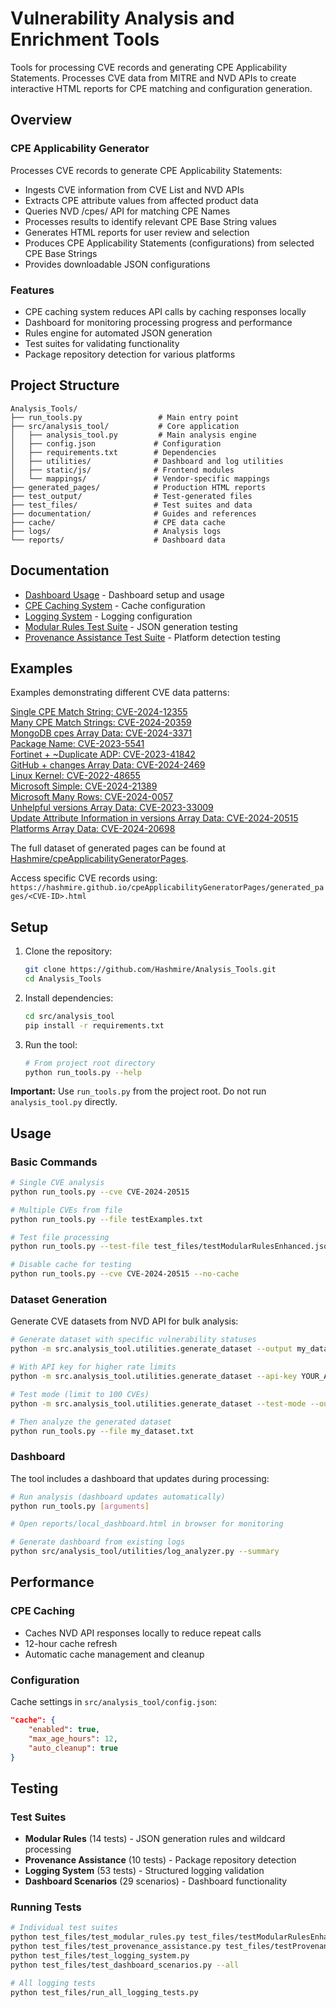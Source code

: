 # Vulnerability Analysis and Enrichment Tools

Tools for processing CVE records and generating CPE Applicability Statements. Processes CVE data from MITRE and NVD APIs to create interactive HTML reports for CPE matching and configuration generation.

## Overview

### CPE Applicability Generator

Processes CVE records to generate CPE Applicability Statements:

- Ingests CVE information from CVE List and NVD APIs
- Extracts CPE attribute values from affected product data
- Queries NVD /cpes/ API for matching CPE Names
- Processes results to identify relevant CPE Base String values
- Generates HTML reports for user review and selection
- Produces CPE Applicability Statements (configurations) from selected CPE Base Strings
- Provides downloadable JSON configurations

### Features

- CPE caching system reduces API calls by caching responses locally
- Dashboard for monitoring processing progress and performance
- Rules engine for automated JSON generation
- Test suites for validating functionality
- Package repository detection for various platforms

## Project Structure

```text
Analysis_Tools/
├── run_tools.py                 # Main entry point
├── src/analysis_tool/           # Core application
│   ├── analysis_tool.py         # Main analysis engine
│   ├── config.json             # Configuration
│   ├── requirements.txt        # Dependencies
│   ├── utilities/              # Dashboard and log utilities
│   ├── static/js/              # Frontend modules
│   └── mappings/               # Vendor-specific mappings
├── generated_pages/            # Production HTML reports
├── test_output/                # Test-generated files
├── test_files/                 # Test suites and data
├── documentation/              # Guides and references
├── cache/                      # CPE data cache
├── logs/                       # Analysis logs
└── reports/                    # Dashboard data
```

## Documentation

- [Dashboard Usage](documentation/dashboard_usage.md) - Dashboard setup and usage
- [CPE Caching System](documentation/cpes_api_caching_system.md) - Cache configuration
- [Logging System](documentation/logging_system.md) - Logging configuration
- [Modular Rules Test Suite](documentation/modular_rules_test_suite.md) - JSON generation testing
- [Provenance Assistance Test Suite](documentation/provenance_assistance_test_suite.md) - Platform detection testing

## Examples

Examples demonstrating different CVE data patterns:  

[Single CPE Match String:  CVE-2024-12355](https://hashmire.github.io/Analysis_Tools/generated_pages/CVE-2024-12355)  
[Many CPE Match Strings:  CVE-2024-20359](https://hashmire.github.io/Analysis_Tools/generated_pages/CVE-2024-20359)  
[MongoDB cpes Array Data:  CVE-2024-3371](https://hashmire.github.io/Analysis_Tools/generated_pages/CVE-2024-3371)  
[Package Name:  CVE-2023-5541](https://hashmire.github.io/Analysis_Tools/generated_pages/CVE-2023-5541)  
[Fortinet + ~Duplicate ADP:  CVE-2023-41842](https://hashmire.github.io/Analysis_Tools/generated_pages/CVE-2023-41842)  
[GitHub + changes Array Data:  CVE-2024-2469](https://hashmire.github.io/Analysis_Tools/generated_pages/CVE-2024-2469)  
[Linux Kernel:  CVE-2022-48655](https://hashmire.github.io/Analysis_Tools/generated_pages/CVE-2022-48655)  
[Microsoft Simple:  CVE-2024-21389](https://hashmire.github.io/Analysis_Tools/generated_pages/CVE-2024-21389)  
[Microsoft Many Rows:  CVE-2024-0057](https://hashmire.github.io/Analysis_Tools/generated_pages/CVE-2024-0057)  
[Unhelpful versions Array Data:  CVE-2023-33009](https://hashmire.github.io/Analysis_Tools/generated_pages/CVE-2023-33009)  
[Update Attribute Information in versions Array Data:  CVE-2024-20515](https://hashmire.github.io/Analysis_Tools/generated_pages/CVE-2024-20515)  
[Platforms Array Data:  CVE-2024-20698](https://hashmire.github.io/Analysis_Tools/generated_pages/CVE-2024-20698)  

The full dataset of generated pages can be found at [Hashmire/cpeApplicabilityGeneratorPages](https://github.com/Hashmire/cpeApplicabilityGeneratorPages).

Access specific CVE records using: `https://hashmire.github.io/cpeApplicabilityGeneratorPages/generated_pages/<CVE-ID>.html`

## Setup

1. Clone the repository:

   ```bash
   git clone https://github.com/Hashmire/Analysis_Tools.git
   cd Analysis_Tools
   ```

2. Install dependencies:

   ```bash
   cd src/analysis_tool
   pip install -r requirements.txt
   ```

3. Run the tool:

   ```bash
   # From project root directory
   python run_tools.py --help
   ```

**Important:** Use `run_tools.py` from the project root. Do not run `analysis_tool.py` directly.

## Usage

### Basic Commands

```bash
# Single CVE analysis
python run_tools.py --cve CVE-2024-20515

# Multiple CVEs from file
python run_tools.py --file testExamples.txt

# Test file processing
python run_tools.py --test-file test_files/testModularRulesEnhanced.json

# Disable cache for testing
python run_tools.py --cve CVE-2024-20515 --no-cache
```

### Dataset Generation

Generate CVE datasets from NVD API for bulk analysis:

```bash
# Generate dataset with specific vulnerability statuses
python -m src.analysis_tool.utilities.generate_dataset --output my_dataset.txt

# With API key for higher rate limits
python -m src.analysis_tool.utilities.generate_dataset --api-key YOUR_API_KEY --output my_dataset.txt

# Test mode (limit to 100 CVEs)
python -m src.analysis_tool.utilities.generate_dataset --test-mode --output test_dataset.txt

# Then analyze the generated dataset
python run_tools.py --file my_dataset.txt
```

### Dashboard

The tool includes a dashboard that updates during processing:

```bash
# Run analysis (dashboard updates automatically)
python run_tools.py [arguments]

# Open reports/local_dashboard.html in browser for monitoring

# Generate dashboard from existing logs
python src/analysis_tool/utilities/log_analyzer.py --summary
```

## Performance

### CPE Caching

- Caches NVD API responses locally to reduce repeat calls
- 12-hour cache refresh
- Automatic cache management and cleanup

### Configuration

Cache settings in `src/analysis_tool/config.json`:

```json
"cache": {
    "enabled": true,
    "max_age_hours": 12,
    "auto_cleanup": true
}
```

## Testing

### Test Suites

- **Modular Rules** (14 tests) - JSON generation rules and wildcard processing
- **Provenance Assistance** (10 tests) - Package repository detection
- **Logging System** (53 tests) - Structured logging validation
- **Dashboard Scenarios** (29 scenarios) - Dashboard functionality

### Running Tests

```bash
# Individual test suites
python test_files/test_modular_rules.py test_files/testModularRulesEnhanced.json
python test_files/test_provenance_assistance.py test_files/testProvenanceAssistance.json
python test_files/test_logging_system.py
python test_files/test_dashboard_scenarios.py --all

# All logging tests
python test_files/run_all_logging_tests.py
```
